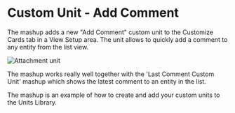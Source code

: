 
# Custom Unit - Add Comment
The mashup adds a new "Add Comment" custom unit to the Customize Cards tab in a View Setup area. The unit allows to quickly add a comment to any entity from the list view.


![Attachment unit](https://github.com/TargetProcess/TP3MashupLibrary/raw/master/Custom%20Unit%20Quick%20Add%20Comment/addcomment.png)

The mashup works really well together with the 'Last Comment Custom Unit' mashup which shows the latest comment to an entity in the list.

The mashup is an example of how to create and add your custom units to the Units Library.
